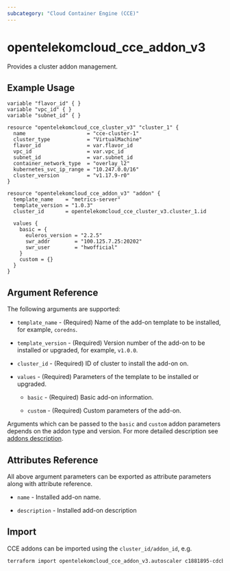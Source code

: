 ```yaml
---
subcategory: "Cloud Container Engine (CCE)"
---
```


# opentelekomcloud_cce_addon_v3

Provides a cluster addon management.

## Example Usage

```hcl
variable "flavor_id" { }
variable "vpc_id" { }
variable "subnet_id" { }

resource "opentelekomcloud_cce_cluster_v3" "cluster_1" {
  name                    = "cce-cluster-1"
  cluster_type            = "VirtualMachine"
  flavor_id               = var.flavor_id
  vpc_id                  = var.vpc_id
  subnet_id               = var.subnet_id
  container_network_type  = "overlay_l2"
  kubernetes_svc_ip_range = "10.247.0.0/16"
  cluster_version         = "v1.17.9-r0"
}

resource "opentelekomcloud_cce_addon_v3" "addon" {
  template_name    = "metrics-server"
  template_version = "1.0.3"
  cluster_id       = opentelekomcloud_cce_cluster_v3.cluster_1.id

  values {
    basic = {
      euleros_version = "2.2.5"
      swr_addr        = "100.125.7.25:20202"
      swr_user        = "hwofficial"
    }
    custom = {}
  }
}
```

## Argument Reference

The following arguments are supported:

* `template_name` - (Required) Name of the add-on template to be installed, for example, `coredns`.

* `template_version` - (Required) Version number of the add-on to be installed or upgraded, for example, `v1.0.0`.

* `cluster_id` - (Required) ID of cluster to install the add-on on.

* `values` - (Required) Parameters of the template to be installed or upgraded.

    * `basic` - (Required) Basic add-on information.

    * `custom` - (Required) Custom parameters of the add-on.

Arguments which can be passed to the `basic` and `custom` addon parameters depends on the addon type and version.
For more detailed description see [addons description](https://github.com/opentelekomcloud/terraform-provider-opentelekomcloud/blob/devel/opentelekomcloud/services/cce/addon-templates.md).

## Attributes Reference

All above argument parameters can be exported as attribute parameters along with attribute reference.

* `name` - Installed add-on name.

* `description` - Installed add-on description


## Import

CCE addons can be imported using the `cluster_id/addon_id`, e.g.

```sh
terraform import opentelekomcloud_cce_addon_v3.autoscaler c1881895-cdcb-4d23-96cb-032e6a3ee667/ea257959-eeb1-4c10-8d33-26f0409a755d
```
